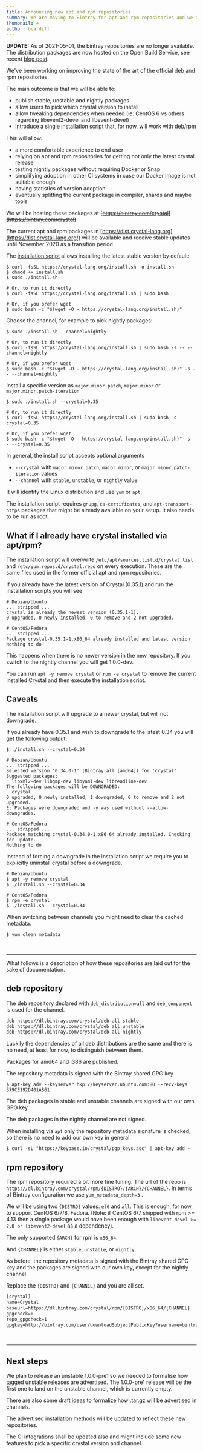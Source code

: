 ```yaml
---
title: Announcing new apt and rpm repositories
summary: We are moving to Bintray for apt and rpm repositories and we are adding stable, unstable, nightly channels.
thumbnail: +
author: bcardiff
---
```


**UPDATE:** As of 2021-05-01, the bintray repositories are no longer available. The distribution packages are now hosted
on the Open Build Service, see recent [blog post](https://crystal-lang.org/2021/04/30/new-apt-and-rpm-repositories.html).

We've been working on improving the state of the art of the official deb and rpm repositories.

The main outcome is that we will be able to:

- publish stable, unstable and nightly packages
- allow users to pick which crystal version to install
- allow tweaking dependencies when needed (ie: CentOS 6 vs others regarding libevent2-devel and libevent-devel)
- introduce a single installation script that, for now, will work with deb/rpm

This will allow:

- a more comfortable experience to end user
- relying on apt and rpm repositories for getting not only the latest crystal release
- testing nightly packages without requiring Docker or Snap
- simplifying adoption in other CI systems in case our Docker image is not suitable enough
- having statistics of version adoption
- eventually splitting the current package in compiler, shards and maybe tools

We will be hosting these packages at ~~[https://bintray.com/crystal](https://bintray.com/crystal)~~

The current apt and rpm packages in [https://dist.crystal-lang.org](https://dist.crystal-lang.org/) will be available and receive stable updates until November 2020 as a transition period.

The [installation script](https://crystal-lang.org/install.sh) allows installing the latest stable version by default:

```shell-session
$ curl -fsSL https://crystal-lang.org/install.sh -o install.sh
$ chmod +x install.sh
$ sudo ./install.sh

# Or, to run it directly
$ curl -fsSL https://crystal-lang.org/install.sh | sudo bash

# Or, if you prefer wget
$ sudo bash -c "$(wget -O - https://crystal-lang.org/install.sh)"
```

Choose the channel, for example to pick nightly packages:

```shell-session
$ sudo ./install.sh --channel=nightly

# Or, to run it directly
$ curl -fsSL https://crystal-lang.org/install.sh | sudo bash -s -- --channel=nightly

# Or, if you prefer wget
$ sudo bash -c "$(wget -O - https://crystal-lang.org/install.sh)" -s -- --channel=nightly
```

Install a specific version as `major.minor.patch`, `major.minor` or `major.minor.patch-iteration`

```shell-session
$ sudo ./install.sh --crystal=0.35

# Or, to run it directly
$ curl -fsSL https://crystal-lang.org/install.sh | sudo bash -s -- --crystal=0.35

# Or, if you prefer wget
$ sudo bash -c "$(wget -O - https://crystal-lang.org/install.sh)" -s -- --crystal=0.35
```

In general, the install script accepts optional arguments

- `--crystal` with `major.minor.patch`, `major.minor`, or `major.minor.patch-iteration` values
- `--channel` with `stable`, `unstable`, or `nightly` value

It will identify the Linux distribution and use `yum` or `apt`.

The installation script requires `gnupg`, `ca-certificates`, and `apt-transport-https` packages that might be already available on your setup. It also needs to be run as root.

## What if I already have crystal installed via apt/rpm?

The installation script will overwrite `/etc/apt/sources.list.d/crystal.list` and  `/etc/yum.repos.d/crystal.repo` on every execution. These are the same files used in the former official apt and rpm repositories.

If you already have the latest version of Crystal (0.35.1) and run the installation scripts you will see

```shell-session
# Debian/Ubuntu
... stripped ...
crystal is already the newest version (0.35.1-1).
0 upgraded, 0 newly installed, 0 to remove and 2 not upgraded.

# CentOS/Fedora
... stripped ...
Package crystal-0.35.1-1.x86_64 already installed and latest version
Nothing to do
```

This happens when there is no newer version in the new repository. If you switch to the nightly channel you will get 1.0.0-dev.

You can run `apt -y remove crystal` or `rpm -e crystal` to remove the current installed Crystal and then execute the installation script.

## Caveats

The installation script will upgrade to a newer crystal, but will not downgrade.

If you already have 0.35.1 and wish to downgrade to the latest 0.34 you will get the following output.

```shell-session
$ ./install.sh --crystal=0.34

# Debian/Ubuntu
... stripped ...
Selected version '0.34.0-1' (Bintray:all [amd64]) for 'crystal'
Suggested packages:
  libxml2-dev libgmp-dev libyaml-dev libreadline-dev
The following packages will be DOWNGRADED:
  crystal
0 upgraded, 0 newly installed, 1 downgraded, 0 to remove and 2 not upgraded.
E: Packages were downgraded and -y was used without --allow-downgrades.

# CentOS/Fedora
... stripped ...
Package matching crystal-0.34.0-1.x86_64 already installed. Checking for update.
Nothing to do
```

Instead of forcing a downgrade in the installation script we require you to explicitly uninstall crystal before a downgrade.

```shell-session
# Debian/Ubuntu
$ apt -y remove crystal
$ ./install.sh --crystal=0.34

# CentOS/Fedora
$ rpm -e crystal
$ ./install.sh --crystal=0.34
```

When switching between channels you might need to clear the cached metadata.

```shell-session
$ yum clean metadata
```

<br/>

---

What follows is a description of how these repositories are laid out for the sake of documentation.

## deb repository

The deb repository declared with `deb_distribution=all` and `deb_component` is used for the channel.

```txt
deb https://dl.bintray.com/crystal/deb all stable
deb https://dl.bintray.com/crystal/deb all unstable
deb https://dl.bintray.com/crystal/deb all nightly
```

Luckily the dependencies of all deb distributions are the same and there is no need, at least for now, to distinguish between them.

Packages for amd64 and i386 are published.

The repository metadata is signed with the Bintray shared GPG key

```shell-session
$ apt-key adv --keyserver hkp://keyserver.ubuntu.com:80 --recv-keys 379CE192D401AB61
```

The deb packages in stable and unstable channels are signed with our own GPG key.

The deb packages in the nightly channel are not signed.

When installing via `apt` only the repository metadata signature is checked, so there is no need to add our own key in general.

```shell-session
$ curl -sL "https://keybase.io/crystal/pgp_keys.asc" | apt-key add -
```

## rpm repository

The rpm repository required a bit more fine tuning. The url of the repo is `https://dl.bintray.com/crystal/rpm/{DISTRO}/{ARCH}/{CHANNEL}`. In terms of Bintray configuration we use `yum_metadata_depth=3` .

We will be using two `{DISTRO}` values: `el6` and `all`. This is enough, for now, to support CentOS 6/7/8, Fedora. (Note: if CentOS 6/7 shipped with rpm >= 4.13 then a single package would have been enough with `libevent-devel >= 2.0 or libevent2-devel` as a dependency).

The only supported `{ARCH}` for rpm is `x86_64`.

And `{CHANNEL}` is either `stable`, `unstable`, or `nightly`.

As before, the repository metadata is signed with the Bintray shared GPG key and the packages are signed with our own key, except for the nightly channel.

Replace the `{DISTRO}` and `{CHANNEL}` and you are all set.

```txt
[crystal]
name=Crystal
baseurl=https://dl.bintray.com/crystal/rpm/{DISTRO}/x86_64/{CHANNEL}
gpgcheck=0
repo_gpgcheck=1
gpgkey=http://bintray.com/user/downloadSubjectPublicKey?username=bintray
```

<br/>

---

## Next steps

We plan to release an unstable 1.0.0-pre1 so we needed to formalise how tagged unstable releases are advertised. The 1.0.0-pre1 release will be the first one to land on the unstable channel, which is currently empty.

There are also some draft ideas to formalize how .tar.gz will be advertised in channels.

The advertised installation methods will be updated to reflect these new repositories.

The CI integrations shall be updated also and might include some new features to pick a specific crystal version and channel.
